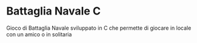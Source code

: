 # Battaglia Navale C

Gioco di Battaglia Navale sviluppato in C che permette di giocare in locale con un amico o in solitaria
